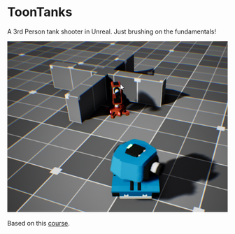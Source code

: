# ToonTanks

A 3rd Person tank shooter in Unreal. Just brushing on the fundamentals!

![Tanks](_Documentation/Screenshots/ToonTanks_01.png)

Based on this [course](https://www.udemy.com/course/unrealcourse/).
